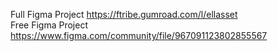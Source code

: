 Full Figma Project https://ftribe.gumroad.com/l/ellasset <br/>
Free Figma Project https://www.figma.com/community/file/967091123802855567
